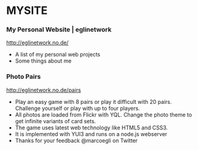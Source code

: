 MYSITE
======

### My Personal Website | eglinetwork 

http://eglinetwork.no.de/

* A list of my personal web projects
* Some things about me


### Photo Pairs

http://eglinetwork.no.de/pairs

* Play an easy game with 8 pairs or play it difficult with 20 pairs. Challenge yourself or play with up to four players.
* All photos are loaded from Flickr with YQL. Change the photo theme to get infinite variants of card sets.
* The game uses latest web technology like HTML5 and CSS3. 
* It is implemented with YUI3 and runs on a node.js webserver
* Thanks for your feedback @marcoegli on Twitter